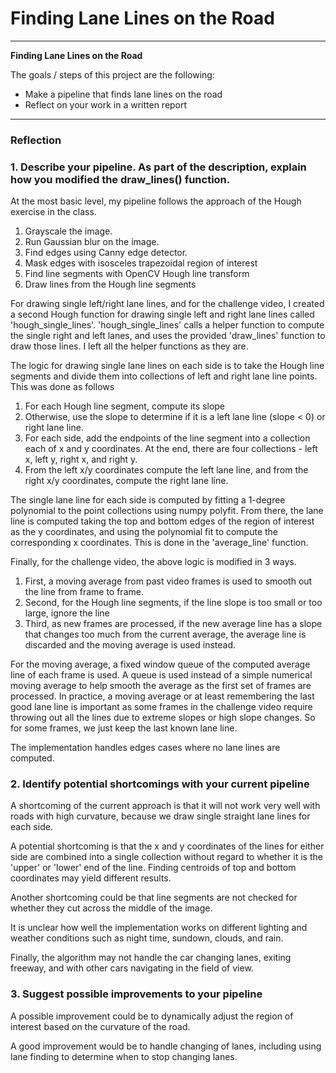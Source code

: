 # **Finding Lane Lines on the Road** 

---

**Finding Lane Lines on the Road**

The goals / steps of this project are the following:
* Make a pipeline that finds lane lines on the road
* Reflect on your work in a written report


[//]: # (Image References)

[image1]: ./examples/grayscale.jpg "Grayscale"

---

### Reflection

### 1. Describe your pipeline. As part of the description, explain how you modified the draw_lines() function.

At the most basic level, my pipeline follows the approach of the Hough exercise in the class.

1. Grayscale the image.
2. Run Gaussian blur on the image.
3. Find edges using Canny edge detector.
4. Mask edges with isosceles trapezoidal region of interest
5. Find line segments with OpenCV Hough line transform
6. Draw lines from the Hough line segments

For drawing single left/right lane lines, and for the challenge video, I created a
second Hough function for drawing single left and right lane lines called 'hough\_single\_lines'.
'hough\_single\_lines' calls a helper function to compute the single right and left lanes,
and uses the provided 'draw\_lines' function to draw those lines.  I left all the helper
functions as they are.

The logic for drawing single lane lines on each side is to take the Hough line segments and divide them into collections of left and right lane line points. This was done as follows

1. For each Hough line segment, compute its slope
2. Otherwise, use the slope to determine if it is a left lane line (slope < 0) or right lane line.
3. For each side, add the endpoints of the line segment into a collection each of x and y coordinates.  At the end, there are four collections - left x, left y, right x, and right y.
4. From the left x/y coordinates compute the left lane line, and from the right x/y coordinates,
compute the right lane line.

The single lane line for each side is computed by fitting a 1-degree polynomial to the
point collections using numpy polyfit.  From there, the lane line is computed taking the top
and bottom edges of the region of interest as the y coordinates, and using the polynomial
fit to compute the corresponding x coordinates.  This is done in the 'average\_line' function.

Finally, for the challenge video, the above logic is modified in 3 ways.

1. First, a moving average from past video frames is used to smooth out the line from frame to frame.
2. Second, for the Hough line segments, if the line slope is too small or too large, ignore the line
2. Third, as new frames are processed, if the new average line has a slope that changes
too much from the current average, the average line is discarded and the moving average is used
instead.

For the moving average, a fixed window queue of the computed average line of each frame is used.
A queue is used instead of a simple numerical moving average to help smooth the average as the first set of frames are processed. In practice, a moving average or at least remembering the last
good lane line is important as some frames in the challenge video require throwing out all the lines due to extreme slopes or high slope changes. So for some frames, we just keep the last known lane line.

The implementation handles edges cases where no lane lines are computed.


### 2. Identify potential shortcomings with your current pipeline

A shortcoming of the current approach is that it will not work very well with
roads with high curvature, because we draw single straight lane lines
for each side.

A potential shortcoming is that the x and y coordinates of the lines for either side are
combined into a single collection without regard to whether it is the 'upper' or 'lower'
end of the line.  Finding centroids of top and bottom coordinates may yield different results.

Another shortcoming could be that line segments are not checked for whether they cut across
the middle of the image.

It is unclear how well the implementation works on different lighting and
weather conditions such as night time, sundown, clouds, and rain.  

Finally, the algorithm may not handle the car changing lanes, exiting freeway, and with other cars
navigating in the field of view.

### 3. Suggest possible improvements to your pipeline

A possible improvement could be to dynamically adjust the region of interest
based on the curvature of the road.

A good improvement would be to handle changing of lanes, including using lane finding
to determine when to stop changing lanes.

